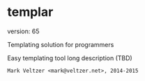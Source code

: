 templar
=======

version: 65

Templating solution for programmers

Easy templating tool long description (TBD)

	Mark Veltzer <mark@veltzer.net>, 2014-2015
